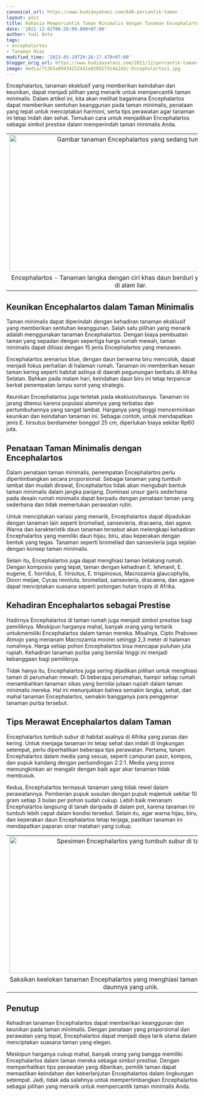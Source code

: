 ```yaml
---
canonical_url: https://www.budidayatani.com/648-percantik-taman
layout: post
title: Rahasia Mempercantik Taman Minimalis dengan Tanaman Encephalartos yang Langka
date: '2021-12-02T06:26:00.000+07:00'
author: Yudi Anto
tags:
- encephalartos
- Tanaman Hias
modified_time: '2023-05-19T20:26:17.470+07:00'
blogger_orig_url: https://www.budidayatani.com/2021/12/percantik-taman-minimalis-dengan.html
image: media/713b5a094342524d1e03892f414a242c-Encephalartos1.jpg
---
```

<p>Encephalartos, tanaman eksklusif yang memberikan keindahan dan keunikan, dapat menjadi pilihan yang menarik untuk mempercantik taman minimalis. Dalam artikel ini, kita akan melihat bagaimana Encephalartos dapat memberikan sentuhan keanggunan pada taman minimalis, penataan yang tepat untuk menciptakan harmoni, serta tips perawatan agar tanaman ini tetap indah dan sehat. Temukan cara untuk menjadikan Encephalartos sebagai simbol prestise dalam memperindah taman minimalis Anda.</p><table align="center" cellpadding="0" cellspacing="0" class="tr-caption-container" style="margin-left: auto; margin-right: auto;"><tbody><tr><td style="text-align: center;"><a href="https://blogger.googleusercontent.com/img/b/R29vZ2xl/AVvXsEiZutiAvllmtfabqXEYmmSCpt1aV7SltcfynR9gg65ipDd6wrUUQMn8jQKcKXmV3ibTQCs4_19WsijEzn9DG-5HcRhvNAbw1ZGfUDerakRF43SNepPD3pLGklmTkVQqo3RrffQkMbTeaozdbASLw126LANINya193A3-_qz1JPs057jzgRzzokhWXVJPQ/s2133/Encephalartos1.jpg" imageanchor="1" style="margin-left: auto; margin-right: auto;"><img alt="Gambar tanaman Encephalartos yang sedang tumbuh" border="0" data-original-height="1200" data-original-width="2133" height="360" src="https://blogger.googleusercontent.com/img/b/R29vZ2xl/AVvXsEiZutiAvllmtfabqXEYmmSCpt1aV7SltcfynR9gg65ipDd6wrUUQMn8jQKcKXmV3ibTQCs4_19WsijEzn9DG-5HcRhvNAbw1ZGfUDerakRF43SNepPD3pLGklmTkVQqo3RrffQkMbTeaozdbASLw126LANINya193A3-_qz1JPs057jzgRzzokhWXVJPQ/w640-h360/Encephalartos1.jpg" title="Encephalartos: Tanaman eksotis dengan daun berduri" width="640" /></a></td></tr><tr><td class="tr-caption" style="text-align: center;">Encephalartos - Tanaman langka dengan ciri khas daun berduri yang tumbuh subur di alam liar.</td></tr></tbody></table><h2>Keunikan Encephalartos dalam Taman Minimalis</h2><p>Taman minimalis dapat diperindah dengan kehadiran tanaman eksklusif yang memberikan sentuhan keanggunan. Salah satu pilihan yang menarik adalah menggunakan tanaman Encephalartos. Dengan biaya pembuatan taman yang sepadan dengan sepertiga harga rumah mewah, taman minimalis dapat dihiasi dengan 15 jenis Encephalartos yang menawan.</p><p>Encephalartos arenarius blue, dengan daun berwarna biru mencolok, dapat menjadi fokus perhatian di halaman rumah. Tanaman ini memberikan kesan taman kering seperti habitat aslinya di daerah pegunungan berbatu di Afrika Selatan. Bahkan pada malam hari, keindahan daun biru ini tetap terpancar berkat penempatan lampu sorot yang strategis.</p><p>Keunikan Encephalartos juga terletak pada eksklusivitasnya. Tanaman ini jarang ditemui karena populasi alaminya yang terbatas dan pertumbuhannya yang sangat lambat. Harganya yang tinggi mencerminkan keunikan dan keindahan tanaman ini. Sebagai contoh, untuk mendapatkan jenis E. hirsutus berdiameter bonggol 25 cm, diperlukan biaya sekitar Rp60 juta.</p><h2>Penataan Taman Minimalis dengan Encephalartos</h2><p>Dalam penataan taman minimalis, penempatan Encephalartos perlu dipertimbangkan secara proporsional. Sebagai tanaman yang tumbuh lambat dan mudah dirawat, Encephalartos tidak akan mengubah bentuk taman minimalis dalam jangka panjang. Dominasi unsur garis sederhana pada desain rumah minimalis dapat berpadu dengan penataan taman yang sederhana dan tidak memerlukan perawatan rutin.</p><p>Untuk menciptakan variasi yang menarik, Encephalartos dapat dipadukan dengan tanaman lain seperti bromeliad, sansevieria, dracaena, dan agave. Warna dan karakteristik daun tanaman tersebut akan melengkapi kehadiran Encephalartos yang memiliki daun hijau, biru, atau keperakan dengan bentuk yang tegas. Tanaman seperti bromeliad dan sansevieria juga sejalan dengan konsep taman minimalis.</p><p>Selain itu, Encephalartos juga dapat menghiasi taman belakang rumah. Dengan komposisi yang tepat, taman dengan kehadiran E. lehmanil, E. eugene, E. horridus, E. hirsutus, E. trispinosus, Macrozamia glaucophylla, Dioon meijae, Cycas revoluta, bromeliad, sansevieria, dracaena, dan agave dapat menciptakan suasana seperti potongan hutan tropis di Afrika.</p><h2>Kehadiran Encephalartos sebagai Prestise</h2><p>Hadirnya Encephalartos di taman rumah juga menjadi simbol prestise bagi pemiliknya. Meskipun harganya mahal, banyak orang yang tertarik untukmemiliki Encephalartos dalam taman mereka. Misalnya, Cipto Prabowo Atmojo yang menanam Macrozamia moorei setinggi 2,3 meter di halaman rumahnya. Harga setiap pohon Encephalartos bisa mencapai puluhan juta rupiah. Kehadiran tanaman purba yang bernilai tinggi ini menjadi kebanggaan bagi pemiliknya.</p><p>Tidak hanya itu, Encephalartos juga sering dijadikan pilihan untuk menghiasi taman di perumahan mewah. Di beberapa perumahan, hampir setiap rumah menambahkan tanaman sikas yang bernilai jutaan rupiah dalam taman minimalis mereka. Hal ini menunjukkan bahwa semakin langka, sehat, dan mahal tanaman Encephalartos, semakin bangganya para penggemar tanaman purba tersebut.</p><h2>Tips Merawat Encephalartos dalam Taman</h2><p>Encephalartos tumbuh subur di habitat asalnya di Afrika yang panas dan kering. Untuk menjaga tanaman ini tetap sehat dan indah di lingkungan setempat, perlu diperhatikan beberapa tips perawatan. Pertama, tanam Encephalartos dalam media yang sesuai, seperti campuran pasir, kompos, dan pupuk kandang dengan perbandingan 2:2:1. Media yang poros memungkinkan air mengalir dengan baik agar akar tanaman tidak membusuk.</p><p>Kedua, Encephalartos termasuk tanaman yang tidak rewel dalam perawatannya. Pemberian pupuk susulan dengan pupuk majemuk sekitar 10 gram setiap 3 bulan per pohon sudah cukup. Lebih baik menanam Encephalartos langsung di tanah daripada di dalam pot, karena tanaman ini tumbuh lebih cepat dalam kondisi tersebut. Selain itu, agar warna hijau, biru, dan keperakan daun Encephalartos tetap terjaga, pastikan tanaman ini mendapatkan paparan sinar matahari yang cukup.</p><table align="center" cellpadding="0" cellspacing="0" class="tr-caption-container" style="margin-left: auto; margin-right: auto;"><tbody><tr><td style="text-align: center;"><a href="https://blogger.googleusercontent.com/img/b/R29vZ2xl/AVvXsEhlhK1_F1u5y3oYVUp2J2EJICGad0eQy9PO8b_8wB8O8rvwkY6penmfSrzwfDl0KlnrytV9NIqwptG531xJuXL3xaZ7D17_55kiJgxgrk-ztF4eWdbmzXOdFNBH_1zOsgYx82_WjLsPCPHC5h3bXtpTPBrtbtgDXTH0y62cf7MrOnXOEJ5fqBqUNuclSw/s2133/Encephalartos.jpg" imageanchor="1" style="margin-left: auto; margin-right: auto;"><img alt="Spesimen Encephalartos yang tumbuh subur di taman" border="0" data-original-height="1200" data-original-width="2133" height="360" src="https://blogger.googleusercontent.com/img/b/R29vZ2xl/AVvXsEhlhK1_F1u5y3oYVUp2J2EJICGad0eQy9PO8b_8wB8O8rvwkY6penmfSrzwfDl0KlnrytV9NIqwptG531xJuXL3xaZ7D17_55kiJgxgrk-ztF4eWdbmzXOdFNBH_1zOsgYx82_WjLsPCPHC5h3bXtpTPBrtbtgDXTH0y62cf7MrOnXOEJ5fqBqUNuclSw/w640-h360/Encephalartos.jpg" title="Encephalartos: Keindahan Tumbuhan di Taman" width="640" /></a></td></tr><tr><td class="tr-caption" style="text-align: center;">Saksikan keelokan tanaman Encephalartos yang menghiasi taman dengan keindahan daunnya yang unik.</td></tr></tbody></table><h2>Penutup</h2><p>Kehadiran tanaman Encephalartos dapat memberikan keanggunan dan keunikan pada taman minimalis. Dengan penataan yang proporsional dan perawatan yang tepat, Encephalartos dapat menjadi daya tarik utama dalam menciptakan suasana taman yang elegan.</p><p>Meskipun harganya cukup mahal, banyak orang yang bangga memiliki Encephalartos dalam taman mereka sebagai simbol prestise. Dengan memperhatikan tips perawatan yang diberikan, pemilik taman dapat memastikan keindahan dan keberlanjutan Encephalartos dalam lingkungan setempat. Jadi, tidak ada salahnya untuk mempertimbangkan Encephalartos sebagai pilihan yang menarik untuk mempercantik taman minimalis Anda.</p>